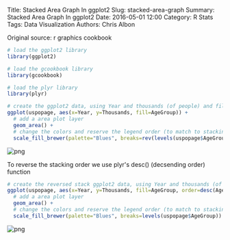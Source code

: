 Title: Stacked Area Graph In ggplot2
Slug: stacked-area-graph
Summary: Stacked Area Graph In ggplot2
Date: 2016-05-01 12:00
Category: R Stats
Tags: Data Visualization
Authors: Chris Albon


Original source: r graphics cookbook


```R
# load the ggplot2 library
library(ggplot2)

# load the gcookbook library
library(gcookbook)

# load the plyr library
library(plyr)
```


```R
# create the ggplot2 data, using Year and thousands (of people) and filled by age group.
ggplot(uspopage, aes(x=Year, y=Thousands, fill=AgeGroup)) +
  # add a area plot layer
  geom_area() +
  # change the colors and reserve the legend order (to match to stacking order)
  scale_fill_brewer(palette="Blues", breaks=rev(levels(uspopage$AgeGroup)))
```









![png]({filename}/images/stacked-area-graph_files/stacked-area-graph_2_1.png)


To reverse the stacking order we use plyr's desc() (decsending order) function


```R
# create the reversed stack ggplot2 data, using Year and thousands (of people) and filled by age group, grouped by reserve agegroup
ggplot(uspopage, aes(x=Year, y=Thousands, fill=AgeGroup, order=desc(AgeGroup))) +
  # add a area plot layer
  geom_area() +
  # change the colors and reserve the legend order (to match to stacking order)
  scale_fill_brewer(palette="Blues", breaks=levels(uspopage$AgeGroup))
```









![png]({filename}/images/stacked-area-graph_files/stacked-area-graph_4_1.png)
